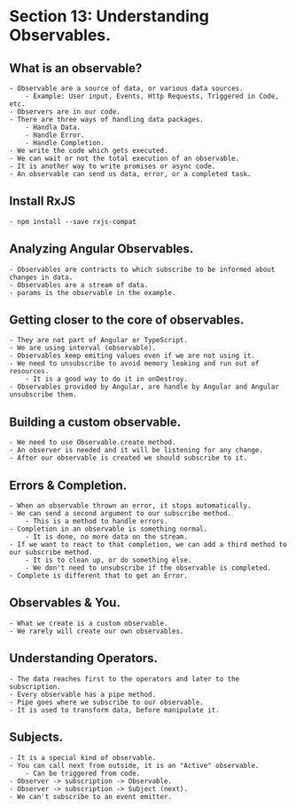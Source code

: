 # Section 13: Understanding Observables.

## What is an observable?

    - Observable are a source of data, or various data sources.
        - Example: User input, Events, Http Requests, Triggered in Code, etc.
    - Observers are in our code.
    - There are three ways of handling data packages.
        - Handla Data.
        - Handle Error.
        - Handle Completion.
    - We write the code which gets executed.
    - We can wait or not the total execution of an observable.
    - It is another way to write promises or async code.
    - An observable can send us data, error, or a completed task.

## Install RxJS

    - npm install --save rxjs-compat

## Analyzing Angular Observables.

    - Observables are contracts to which subscribe to be informed about changes in data.
    - Observables are a stream of data.
    - params is the observable in the example.

## Getting closer to the core of observables.

    - They are not part of Angular or TypeScript.
    - We are using interval (observable).
    - Observables keep emiting values even if we are not using it.
    - We need to unsubscribe to avoid memory leaking and run out of resources.
        - It is a good way to do it in onDestroy.
    - Observables provided by Angular, are handle by Angular and Angular unsubscribe them.

## Building a custom observable.

    - We need to use Observable.create method.
    - An observer is needed and it will be listening for any change.
    - After our observable is created we should subscribe to it.

## Errors & Completion.

    - When an observable thrown an error, it stops automatically.
    - We can send a second argument to our subscribe method.
        - This is a method to handle errors.
    - Completion in an observable is something normal.
        - It is done, no more data on the stream.
    - If we want to react to that completion, we can add a third method to our subscribe method.
        - It is to clean up, or do something else.
        - We don't need to unsubscribe if the observable is completed.
    - Complete is different that to get an Error.

## Observables & You.

    - What we create is a custom observable.
    - We rarely will create our own observables.

## Understanding Operators.

    - The data reaches first to the operators and later to the subscription.
    - Every observable has a pipe method.
    - Pipe goes where we subscribe to our observable.
    - It is used to transform data, before manipulate it.

## Subjects.

    - It is a special kind of observable.
    - You can call next from outside, it is an "Active" observable.
        - Can be triggered from code.
    - Observer -> subscription -> Observable.
    - Observer -> subscription -> Subject (next).
    - We can't subscribe to an event emitter.
